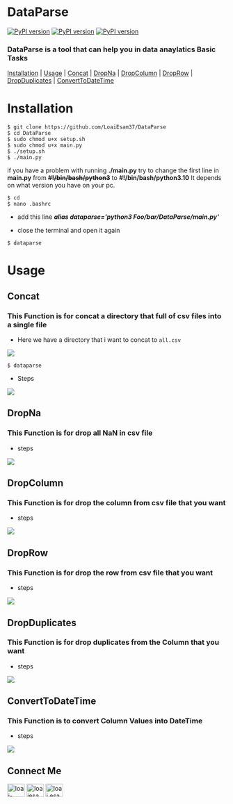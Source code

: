 # DataParse

[![PyPI version](https://badge.fury.io/py/numpy.svg)](https://badge.fury.io/py/numpy)
[![PyPI version](https://badge.fury.io/py/pandas.svg)](https://badge.fury.io/py/pandas)
[![PyPI version](https://badge.fury.io/py/matplot.svg)](https://badge.fury.io/py/matplot)

### DataParse is a tool that can help you in data anaylatics Basic Tasks

[Installation](#Installation) | [Usage](#Usage) | [Concat](#Concat) | [DropNa](#DropNa) | [DropColumn](#DropColumn) | [DropRow](#DropRow) | [DropDuplicates](#DropDuplicates) | [ConvertToDateTime](#ConvertToDateTime)

# Installation
    $ git clone https://github.com/LoaiEsam37/DataParse
    $ cd DataParse
    $ sudo chmod u+x setup.sh
    $ sudo chmod u+x main.py
    $ ./setup.sh
    $ ./main.py

if you have a problem with running **./main.py**
try to change the first line in **main.py** from **~~#!/bin/bash/python3~~**
to **#!/bin/bash/python3.10**
It depends on what version you have on your pc.

    $ cd
    $ nano .bashrc

* add this line ***alias dataparse='python3 Foo/bar/DataParse/main.py'*** 

* close the terminal and open it again

```
$ dataparse
```

# Usage

## Concat

### This Function is for concat a directory that full of csv files into a single file

* Here we have a directory that i want to concat to ``all.csv``

![](https://github.com/LoaiEsam37/Images/blob/main/dataparse(1).png)

```
$ dataparse
```

* Steps

![](https://github.com/LoaiEsam37/Images/blob/main/dataparse(2).png)

## DropNa

### This Function is for drop all NaN in csv file

* steps

![](https://github.com/LoaiEsam37/Images/blob/main/dataparse(3).png)

## DropColumn

### This Function is for drop the column from csv file that you want

* steps

![](https://github.com/LoaiEsam37/Images/blob/main/dataparse(4).png)

## DropRow

### This Function is for drop the row from csv file that you want

* steps

![](https://github.com/LoaiEsam37/Images/blob/main/dataparse(5).png)

## DropDuplicates

### This Function is for drop duplicates from the Column that you want

* steps

![](https://github.com/LoaiEsam37/Images/blob/main/dataparse(6).png)

## ConvertToDateTime

### This Function is to convert Column Values into DateTime

* steps

![](https://github.com/LoaiEsam37/Images/blob/main/dataparse(7).png)

## Connect Me

<a href="https://linkedin.com/in/loai-esam-109971215" target="blank"><img align="center" src="https://raw.githubusercontent.com/rahuldkjain/github-profile-readme-generator/master/src/images/icons/Social/linked-in-alt.svg" alt="loai-esam-109971215" height="30" width="40" /></a>
<a href="https://stackoverflow.com/users/loaiesam27" target="blank"><img align="center" src="https://raw.githubusercontent.com/rahuldkjain/github-profile-readme-generator/master/src/images/icons/Social/stack-overflow.svg" alt="loaiesam27" height="30" width="40" /></a>
<a href="https://fb.com/loai.esam.16" target="blank"><img align="center" src="https://raw.githubusercontent.com/rahuldkjain/github-profile-readme-generator/master/src/images/icons/Social/facebook.svg" alt="loai.esam.16" height="30" width="40" /></a>
</p>


